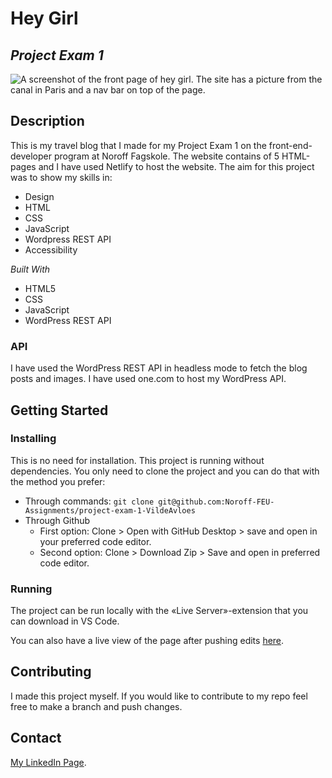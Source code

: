 # Hey Girl
## *Project Exam 1*
![A screenshot of the front page of hey girl. The site has a picture from the canal in Paris and a nav bar on top of the page.](./images/Hey-Girl.png)

## Description
This is my travel blog that I made for my Project Exam 1 on the front-end-developer program at Noroff Fagskole. The website contains of 5 HTML-pages and I have used Netlify to host the website.
The aim for this project was to show my skills in:
- Design
- HTML 
- CSS
- JavaScript
- Wordpress REST API 
- Accessibility


*Built With*
* HTML5
* CSS
* JavaScript
* WordPress REST API

### API
I have used the WordPress REST API in headless mode to fetch the blog posts and images. I have used one.com to host my WordPress API.


## Getting Started
### Installing
This is no need for installation. This project is running without dependencies. 
You only need to clone the project and you can do that with the method you prefer: 
- Through commands: `git clone git@github.com:Noroff-FEU-Assignments/project-exam-1-VildeAvloes`
-  Through Github
    -  First option: Clone > Open with GitHub Desktop > save and open in your preferred code editor.
    -  Second option: Clone > Download Zip > Save and open in preferred code editor.

### Running
The project can be run locally with the «Live Server»-extension that you can download in VS Code.

You can also have a live view of the page after pushing edits [here](https://aesthetic-frangollo-28a904.netlify.app/).


## Contributing
I made this project myself. If you would like to contribute to my repo feel free to make a branch and push changes. 


## Contact
[My LinkedIn Page](https://www.linkedin.com/in/vilde-avloes/).

